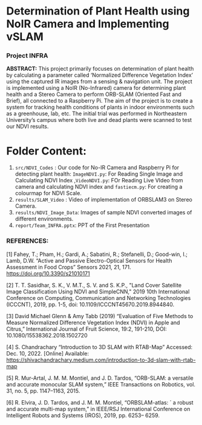 # Determination of Plant Health using NoIR Camera and Implementing vSLAM

### Project INFRA

**ABSTRACT:**
 This project primarily focuses on determination of plant health by calculating a parameter called ‘Normalized Difference Vegetation Index’ using the captured IR images from a sensing & navigation unit. The project is implemented using a NoIR (No-Infrared) camera for determining plant health and a Stereo Camera to perform ORB-SLAM (Oriented Fast and Brief), all connected to a Raspberry Pi. The aim of the project is to create a system for tracking health conditions of plants in indoor environments such as a greenhouse, lab, etc. The initial trial was performed in Northeastern University’s campus where both live and dead plants were scanned to test our NDVI results.


# Folder Content:
1. `src/NDVI_Codes` : Our code for No-IR Camera and Raspberry Pi for detecting plant health: `ImageNDVI.py`: For Reading Single Image and Calculating NDVI Index ,`VideoNDVI.py`: FOr Reading Live VIdeo from camera and calculating NDVI index and `fastiecm.py`: For creating a colourmap for NDVI Scale.
2. `results/SLAM_Video` : Video of implementation of ORBSLAM3 on Stereo Camera.
3. `results/NDVI_Image_Data`: Images of sample NDVI converted images of different environments.
4. `report/Team_INFRA.pptx`: PPT of the First Presentation

### REFERENCES:

[1] Fahey, T.; Pham, H.; Gardi, A.; Sabatini, R.; Stefanelli, D.; Good-win, I.; Lamb, D.W. “Active and Passive Electro-Optical Sensors for Health Assessment in Food Crops” Sensors 2021, 21, 171. https://doi.org/10.3390/s21010171

[2] T. T. Sasidhar, S. K., V. M.T., S. V. and S. K.P., "Land Cover Satellite Image Classification Using NDVI and SimpleCNN," 2019 10th International Conference on Computing, Communication and Networking Technologies (ICCCNT), 2019, pp. 1-5, doi: 10.1109/ICCCNT45670.2019.8944840.

[3] David Michael Glenn & Amy Tabb (2019) “Evaluation of Five Methods to Measure Normalized Difference Vegetation Index (NDVI) in Apple and Citrus,” International Journal of Fruit Science, 19:2, 191-210, DOI: 10.1080/15538362.2018.1502720

[4] S. Chandrachary “Introduction to 3D SLAM with RTAB-Map” Accessed: Dec. 10, 2022. [Online] Available: https://shivachandrachary.medium.com/introduction-to-3d-slam-with-rtab-map

[5] R. Mur-Artal, J. M. M. Montiel, and J. D. Tardos, “ORB-SLAM: a versatile and accurate monocular SLAM system,” IEEE Transactions on Robotics, vol. 31, no. 5, pp. 1147–1163, 2015.

[6] R. Elvira, J. D. Tardos, and J. M. M. Montiel, “ORBSLAM-atlas: ´ a robust and accurate multi-map system,” in IEEE/RSJ International Conference on Intelligent Robots and Systems (IROS), 2019, pp. 6253– 6259.



